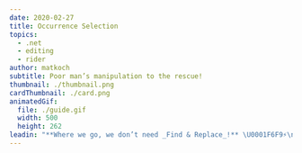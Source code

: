 ```yaml
---
date: 2020-02-27
title: Occurrence Selection
topics:
  - .net
  - editing
  - rider
author: matkoch
subtitle: Poor man’s manipulation to the rescue!
thumbnail: ./thumbnail.png
cardThumbnail: ./card.png
animatedGif:
  file: ./guide.gif
  width: 500
  height: 262
leadin: "**Where we go, we don’t need _Find & Replace_!** \U0001F6F9⚡️\n\nUsing actions for occurrence selection is a powerful way to transform and manipulate all kinds of texts. We start by making a selection for our text. With every call to `Add Selection for Next Occurrence` we get another multicaret that can be moved around, insert and delete text, expand or shrink its individual selection, or toggle the casing of its text. This is exactly what we need if we have to fix only a couple of similar invocations or change the format of our data! \U0001F3AD\U0001F4D0\n\nRemember to always use meaningful names! \U0001F3F7\nInvoking `Unselect Occurrence` removes the previously added selection; `Select All Occurrences` scans the whole document for occurrences and selects them.\n\nBut remember: always give refactorings a try first! \U0001F527\U0001F913\n\n### See Also\n- https://www.jetbrains.com/help/rider/Multicursor.html\n- https://www.jetbrains.com/help/rider/Toggling_Case.html\n"
---
```


